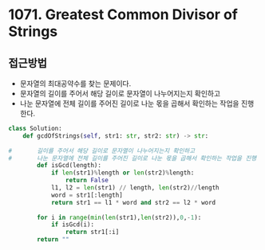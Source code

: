 # 1071. Greatest Common Divisor of Strings
## 접근방법
- 문자열의 최대공약수를 찾는 문제이다.
- 문자열의 길이를 주어서 해당 길이로 문자열이 나누어지는지 확인하고
- 나눈 문자열에 전체 길이를 주어진 길이로 나눈 몫을 곱해서 확인하는 작업을 진행한다.

```python
class Solution:
    def gcdOfStrings(self, str1: str, str2: str) -> str:
        
#       길이를 주어서 해당 길이로 문자열이 나누어지는지 확인하고
#       나눈 문자열에 전체 길이를 주어진 길이로 나눈 몫을 곱해서 확인하는 작업을 진행
        def isGcd(length):
            if len(str1)%length or len(str2)%length:
                return False
            l1, l2 = len(str1) // length, len(str2)//length
            word = str1[:length]
            return str1 == l1 * word and str2 == l2 * word
        
        for i in range(min(len(str1),len(str2)),0,-1):
            if isGcd(i):
                return str1[:i]
        return ""
                
```